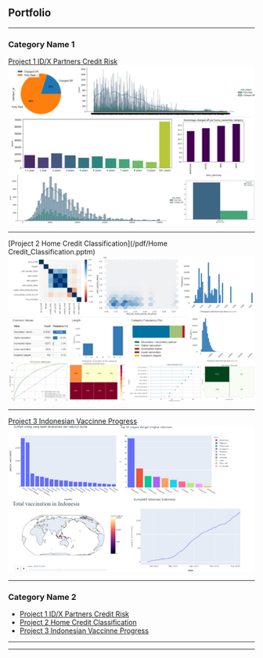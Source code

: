 ## Portfolio

---

### Category Name 1 

[Project 1 ID/X Partners Credit Risk](/pdf/INFOGRAFIS.pdf)
<img src="images/IDX_Partners.jpg?raw=true"/>

---
[Project 2 Home Credit Classification](/pdf/Home Credit_Classification.pptm)
<img src="images/Home_Credit.jpg?raw=true"/>

---
[Project 3 Indonesian Vaccinne Progress](https://www.kaggle.com/code/frederictriyudha/vaksinasi-covid19-dunia-dan-asean-indonesia)
<img src="images/Indo_Vacc.jpg?raw=true"/>

---

### Category Name 2

- [Project 1 ID/X Partners Credit Risk](https://github.com/frtryu19/Credit-Risk-using-RF-ANN)
- [Project 2 Home Credit Classification](https://github.com/frtryu19/Home-Credit-Loan)
- [Project 3 Indonesian Vaccinne Progress](https://github.com/frtryu19/Indonesia_Vacc_Covid)


---




---

